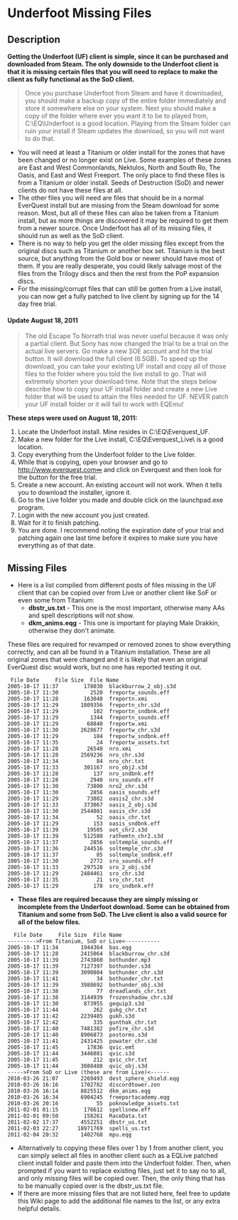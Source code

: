 # Underfoot Missing Files

## Description

**Getting the Underfoot \(UF\) client is simple, since it can be purchased and downloaded from Steam. The only downside to the Underfoot client is that it is missing certain files that you will need to replace to make the client as fully functional as the SoD client.**

> Once you purchase Underfoot from Steam and have it downloaded, you should make a backup copy of the entire folder immediately and store it somewhere else on your system. Next you should make a copy of the folder where ever you want it to be to played from, C:\EQ\Underfoot is a good location. Playing from the Steam folder can ruin your install if Steam updates the download, so you will not want to do that.

* You will need at least a Titanium or older install for the zones that have been changed or no longer exist on Live. Some examples of these zones are East and West Commonlands, Nektulos, North and South Ro, The Oasis, and East and West Freeport. The only place to find these files is from a Titanium or older install. Seeds of Destruction \(SoD\) and newer clients do not have these files at all. 
* The other files you will need are files that should be in a normal EverQuest install but are missing from the Steam download for some reason. Most, but all of these files can also be taken from a Titanium install, but as more things are discovered it may be required to get them from a newer source. Once Underfoot has all of its missing files, it should run as well as the SoD client.
* There is no way to help you get the older missing files except from the original discs such as Titanium or another box set. Titanium is the best source, but anything from the Gold box or newer should have most of them. If you are really desperate, you could likely salvage most of the files from the Trilogy discs and then the rest from the PoP expansion discs.
* For the missing/corrupt files that can still be gotten from a Live install, you can now get a fully patched to live client by signing up for the 14 day free trial. 

#### Update August 18, 2011 <a id="ac_update-august-18-2011"></a>

> The old Escape To Norrath trial was never useful because it was only a partial client. But Sony has now changed the trial to be a trial on the actual live servers. Go make a new SOE account and hit the trial button. It will download the full client \(6.5GB\). To speed up the download, you can take your existing UF install and copy all of those files to the folder where you told the live install to go. That will extremely shorten your download time. Note that the steps below describe how to copy your UF install folder and create a new Live folder that will be used to attain the files needed for UF. NEVER patch your UF install folder or it will fail to work with EQEmu!

**These steps were used on August 18, 2011:** 

1. Locate the Underfoot install. Mine resides in C:\EQ\Everquest\_UF\.
2. Make a new folder for the Live install, C:\EQ\Everquest\_Live\ is a good location.
3. Copy everything from the Underfoot folder to the Live folder.
4. While that is copying, open your browser and go to http://www.everquest.com∞ and click on Everquest and then look for the button for the free trial.
5. Create a new account. An existing account will not work. When it tells you to download the installer, ignore it.
6. Go to the Live folder you made and double click on the launchpad.exe program.
7. Login with the new account you just created.
8. Wait for it to finish patching.
9. You are done. I recommend noting the expiration date of your trial and patching again one last time before it expires to make sure you have everything as of that date.

## **Missing Files**

* Here is a list compiled from different posts of files missing in the UF client that can be copied over from Live or another client like SoF or even some from Titanium:
  * **dbstr\_us.txt** - This one is the most important, otherwise many AAs and spell descriptions will not show.
  * **dkm\_anims.eqg** - This one is important for playing Male Drakkin, otherwise they don't animate.

These files are required for revamped or removed zones to show everything correctly, and can all be found in a Titanium installation. These are all original zones that were changed and it is likely that even an original EverQuest disc would work, but no one has reported testing it out.

```text
 File Date     File Size  File Name
2005-10-17 11:37        178030  blackburrow_2_obj.s3d
2005-10-17 11:30          2520  freportw_sounds.eff
2005-10-17 11:28        163048  freportn.xmi
2005-10-17 11:29       1809356  freportn_chr.s3d
2005-10-17 11:29           102  freportn_sndbnk.eff
2005-10-17 11:29          1344  freportn_sounds.eff
2005-10-17 11:29         68840  freportw.xmi
2005-10-17 11:30       2628677  freportw_chr.s3d
2005-10-17 11:29           184  freportw_sndbnk.eff
2005-10-17 11:35            24  freportw_assets.txt
2005-10-17 11:28         26548  nro.xmi
2005-10-17 11:28       2569236  nro_chr.s3d
2005-10-17 11:34            84  nro_chr.txt
2005-10-17 11:33        301167  nro_obj2.s3d
2005-10-17 11:28           137  nro_sndbnk.eff
2005-10-17 11:28          2940  nro_sounds.eff
2005-10-17 11:30         73800  nro2_chr.s3d
2005-10-17 11:30          2856  oasis_sounds.eff
2005-10-17 11:29         73802  oasis2_chr.s3d
2005-10-17 11:33        373067  oasis_2_obj.s3d
2005-10-17 11:30       2544081  oasis_chr.s3d
2005-10-17 11:34            52  oasis_chr.txt
2005-10-17 11:29           153  oasis_sndbnk.eff
2005-10-17 11:39         19505  oot_chr2.s3d
2005-10-17 11:39        512580  rathemtn_chr2.s3d
2005-10-17 11:37          2856  soltemple_sounds.eff
2005-10-17 11:36        244516  soltemple_chr.s3d
2005-10-17 11:37            85  soltemple_sndbnk.eff
2005-10-17 11:30          2772  sro_sounds.eff
2005-10-17 11:33        297528  sro_2_obj.s3d
2005-10-17 11:29       2484461  sro_chr.s3d
2005-10-17 11:35            21  sro_chr.txt
2005-10-17 11:29           178  sro_sndbnk.eff
```

* **These files are required because they are simply missing or incomplete from the Underfoot download. Some can be obtained from Titanium and some from SoD. The Live client is also a valid source for all of the below files.**

```text
  File Date     File Size  File Name
--------->From Titanium, SoD or Live<-----------
2005-10-17 11:34       1944364  bas.eqg
2005-10-17 11:28       2415064  blackburrow_chr.s3d
2005-10-17 11:39       2743860  bothunder.mp3
2005-10-17 11:39       7127397  bothunder.s3d
2005-10-17 11:39       3090804  bothunder_chr.s3d
2005-10-17 11:41            34  bothunder_chr.txt
2005-10-17 11:39       3988692  bothunder_obj.s3d
2005-10-17 11:38            77  dreadlands_chr.txt
2005-10-17 11:38       3144939  frozenshadow_chr.s3d
2005-10-17 11:30        873955  gequip3.s3d
2005-10-17 11:44           262  gukg_chr.txt
2005-10-17 11:42       2239485  gukh.s3d
2005-10-17 12:42           335  gunthak_chr.txt
2005-10-17 11:40       7481382  pofire_chr.s3d
2005-10-17 11:40       8906873  postorms.s3d
2005-10-17 11:41       2431425  powater_chr.s3d
2005-10-17 11:45         17836  qvic.emt
2005-10-17 11:44       3446081  qvic.s3d
2005-10-17 11:45           212  qvic_chr.txt
2005-10-17 11:44       3088488  qvic_obj.s3d
----->From SoD or Live (these are from Live)<------
2010-03-26 21:07       2269493  dest_sphere_shield.eqg
2010-03-26 16:16       1702782  discordtower.zon
2010-03-26 16:14       8825512  dkm_anims.eqg
2010-03-26 16:34       6904245  freeportacademy.eqg
2010-03-26 20:16            55  poknowledge_assets.txt
2011-02-01 01:15        176612  spellsnew.eff
2011-02-01 09:50        158261  RaceData.txt
2011-02-02 17:37       4552251  dbstr_us.txt
2011-02-03 22:27      18971769  spells_us.txt
2011-02-04 20:32       1402768  mpu.eqg
```

* Alternatively to copying these files over 1 by 1 from another client, you can simply select all files in another client such as a EQLive patched client install folder and paste them into the Underfoot folder. Then, when prompted if you want to replace existing files, just set it to say no to all, and only missing files will be copied over. Then, the only thing that has to be manually copied over is the dbstr\_us.txt file.
* If there are more missing files that are not listed here, feel free to update this Wiki page to add the additional file names to the list, or any extra helpful details.


